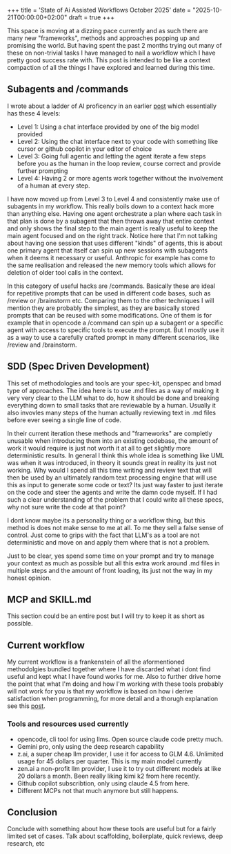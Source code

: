 +++
title = 'State of Ai Assisted Workflows October 2025'
date = "2025-10-21T00:00:00+02:00"
draft = true
+++

This space is moving at a dizzing pace currently and as such there are many new
"frameworks", methods and approaches popping up and promising the world. But
having spent the past 2 months trying out many of these on non-trivial tasks I
have managed to nail a workflow which I have pretty good success rate with. This
post is intended to be like a context compaction of all the things I have
explored and learned during this time.

## Subagents and /commands
I wrote about a ladder of AI proficency in an earlier [post](/brain-dump-ai-assisted-workflows/) which essentially has these 4 levels:
* Level 1: Using a chat interface provided by one of the big model provided
* Level 2: Using the chat interface next to your code with something like cursor
  or github copilot in your editor of choice
* Level 3: Going full agentic and letting the agent iterate a few steps before
you as the human in the loop review, course correct and provide further
prompting
* Level 4: Having 2 or more agents work together without the involvement of a
human at every step.

I have now moved up from Level 3 to Level 4 and consistently make use of
subagents in my workflow. This really boils down to a context hack more than
anything else. Having one agent orchestrate a plan where each task in that plan
is done by a subagent that then throws away that entire context and only shows
the final step to the main agent is really useful to keep the main agent focused
and on the right track. Notice here that I'm not talking about having one
session that uses different "kinds" of agents, this is about one primary agent
that itself can spin up new sessions with subagents when it deems it necessary
or useful. Anthropic for example has come to the same realisation and released
the new memory tools which allows for deletion of older tool calls in the
context. 

In this category of useful hacks are /commands. Basically these are ideal for
repetitive prompts that can be used in different code bases, such as /review or
/brainstorm etc. Comparing them to the other techniques I will mention they are
probably the simplest, as they are basically stored prompts that can be reused
with some modifications. One of them is for example that in opencode a /command
can spin up a subagent or a specific agent with access to specific tools to
execute the prompt. But I mostly use it as a way to use a carefully crafted
prompt in many different scenarios, like /review and /brainstorm.

## SDD (Spec Driven Development)
This set of methodologies and tools are your spec-kit, openspec and bmad type of
approaches. The idea here is to use .md files as a way of making it very very
clear to the LLM what to do, how it should be done and breaking everything down
to small tasks that are reviewable by a human. Usually it also invovles many
steps of the human actually reviewing text in .md files before ever seeing a
single line of code. 

In their current iteration these methods and "frameworks" are completly unusable
when introducing them into an existing codebase, the amount of work it would
require is just not worth it at all to get slightly more deterministic results.
In general I think this whole idea is something like UML was when it was
introduced, in theory it sounds great in reality its just not working. Why would
I spend all this time writing and review text that will then be used by an
ultimately random text processing engine that will use this as input to generate
some code or text? Its just way faster to just iterate on the code and steer the
agents and write the damn code myself. If I had such a clear understanding of
the problem that I could write all these specs, why not sure write the code at
that point?

I dont know maybe its a personality thing or a workflow thing, but this method
is does not make sense to me at all. To me they sell a false sense of control.
Just come to grips with the fact that LLM's as a tool are not deterministic and
move on and apply them where that is not a problem. 

Just to be clear, yes spend some time on your prompt and try to manage your
context as much as possible but all this extra work around .md files in multiple
steps and the amount of front loading, its just not the way in my honest
opinion.

## MCP and SKILL.md
This section could be an entire post but I will try to keep it as short as
possible.

## Current workflow
My current workflow is a frankenstein of all the aformentioned methodolgies
bundled together where I have discarded what i dont find useful and kept what I
have found works for me. Also to further drive home the point that what I'm
doing and how I'm working with these tools probably will not work for you is
that my workflow is based on how i derive satisfaction when programming, for
more detail and a thorugh explanation see this [post](/ai-and-software-engineering-the-conflict-within/).
### Tools and resources used currently
* opencode, cli tool for using llms. Open source claude code pretty much.
* Gemini pro, only using the deep research capability
* z.ai, a super cheap llm provider, I use it for access to GLM 4.6. Unlimited
usage for 45 dollars per quarter. This is my main model currently
* zen.ai a non-profit llm provider, I use it to try out different models at like
  20 dollars a month. Been really liking kimi k2 from here recently.
* Github copilot subscribtion, only using claude 4.5 from here.
* Different MCPs not that much anymore but still happens.

## Conclusion
Conclude with something about how these tools are useful but for a fairly
limited set of cases. Talk about scaffolding, boilerplate, quick reviews, deep
research, etc


